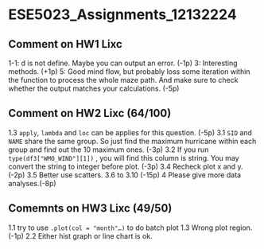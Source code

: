 # ESE5023_Assignments_12132224

## Comment on HW1 Lixc
1-1: d is not define. Maybe you can output an error. (-1p)
3: Interesting methods. (+1p)
5: Good mind flow, but probably loss some iteration within the function to process the whole maze path. And make sure to check whether the output matches your calculations. (-5p)

## Comment on HW2 Lixc (64/100)
1.3 
`apply`, `lambda` and `loc` can be applies for this question. (-5p) 
3.1 
`SID` and `NAME` share the same group. So just find the maximum hurricane within each group and find out the 10 maximum ones. (-3p)
3.2 
If you run `type(df3["WMO_WIND"][1])` , you will find this column is string. You may convert the string to integer before plot. (-3p)
3.4
Recheck plot x and y. (-2p)
3.5 
Better use scatters.
3.6 to 3.10 (-15p)
4 
Please give more data analyses.(-8p)

## Comemnts on HW3 Lixc (49/50)
1.1 
try to use `.plot(col = "month"…)`  to do batch plot 
1.3 
Wrong plot region. (-1p)
2.2 
Either hist graph or line chart is ok.
